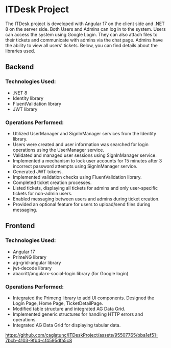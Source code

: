 # ITDesk Project

The ITDesk project is developed with Angular 17 on the client side and .NET 8 on the server side. Both Users and Admins can log in to the system. Users can access the system using Google Login.
They can also attach files to their tickets and communicate with admins via the chat page. Admins have the ability to view all users' tickets. Below, you can find details about the libraries used.

## Backend

### Technologies Used:
- .NET 8
- Identity library
- FluentValidation library
- JWT library

### Operations Performed:
- Utilized UserManager and SignInManager services from the Identity library.
- Users were created and user information was searched for login operations using the UserManager service.
- Validated and managed user sessions using SignInManager service.
- Implemented a mechanism to lock user accounts for 15 minutes after 3 incorrect password attempts using SignInManager service.
- Generated JWT tokens.
- Implemented validation checks using FluentValidation library.
- Completed ticket creation processes.
- Listed tickets, displaying all tickets for admins and only user-specific tickets for non-admin users.
- Enabled messaging between users and admins during ticket creation.
- Provided an optional feature for users to upload/send files during messaging.

## Frontend

### Technologies Used:
- Angular 17
- PrimeNG library
- ag-grid-angular library
- jwt-decode library
- abacritt/angularx-social-login library (for Google login)

### Operations Performed:
- Integrated the Primeng library to add UI components. Designed the Login Page, Home Page, TicketDetailPage.
- Modified table structure and integrated AG Data Grid.
- Implemented generic structures for handling HTTP errors and operations.
- Integrated AG Data Grid for displaying tabular data.


https://github.com/caglatunc/ITDeskProject/assets/95507765/bba1ef51-7bcb-4103-9fb4-cf4595dfa5c8

